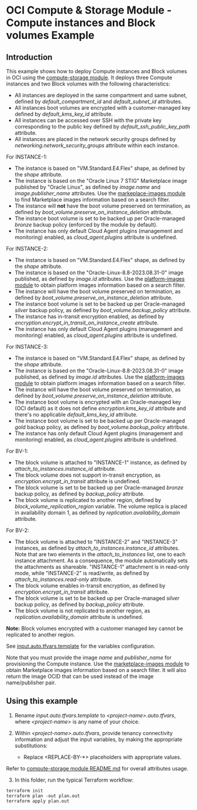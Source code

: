 # OCI Compute & Storage Module - Compute instances and Block volumes Example

## Introduction
This example shows how to deploy Compute instances and Block volumes in OCI using the [compute-storage module](../../README.md). It deploys three Compute instances and two Block volumes with the following characteristics:
- All instances are deployed in the same compartment and same subnet, defined by *default_compartment_id* and *default_subnet_id* attributes.
- All instances boot volumes are encrypted with a customer-managed key defined by *default_kms_key_id* attribute.
- All instances can be accessed over SSH with the private key corresponding to the public key defined by *default_ssh_public_key_path* attribute.
- All instances are placed in the network security groups defined by *networking.network_security_groups* attribute within each instance.

For INSTANCE-1:
- The instance is based on "VM.Standard.E4.Flex" shape, as defined by the *shape* attribute.
- The instance is based on the "Oracle Linux 7 STIG" Marketplace image published by "Oracle Linux", as defined by *image.name* and *image.publisher_name* attributes. Use the [markeplace-images module](../../../marketplace-images/) to find Marketplace images information based on a search filter.
- The instance will **not** have the boot volume preserved on termination, as defined by *boot_volume.preserve_on_instance_deletion* attribute.
- The instance boot volume is set to be backed up per Oracle-managed *bronze* backup policy (enforced by the module by default).
- The instance has only default Cloud Agent plugins (management and monitoring) enabled, as *cloud_agent.plugins* attribute is undefined.

For INSTANCE-2:
- The instance is based on "VM.Standard.E4.Flex" shape, as defined by the *shape* attribute.
- The instance is based on the "Oracle-Linux-8.8-2023.08.31-0" image published, as defined by *image.id* attributes. Use the [platform-images module](../../../platform-images/) to obtain platform images information based on a search filter.
- The instance will have the boot volume preserved on termination, as defined by *boot_volume.preserve_on_instance_deletion* attribute.
- The instance boot volume is set to be backed up per Oracle-managed *silver* backup policy, as defined by *boot_volume.backup_policy* attribute.
- The instance has in-transit encryption enabled, as defined by *encryption.encrypt_in_transit_on_instance_create* attribute.
- The instance has only default Cloud Agent plugins (management and monitoring) enabled, as *cloud_agent.plugins* attribute is undefined.

For INSTANCE-3:
- The instance is based on "VM.Standard.E4.Flex" shape, as defined by the *shape* attribute.
- The instance is based on the "Oracle-Linux-8.8-2023.08.31-0" image published, as defined by *image.id* attributes. Use the [platform-images module](../../../platform-images/) to obtain platform images information based on a search filter.
- The instance will have the boot volume preserved on termination, as defined by *boot_volume.preserve_on_instance_deletion* attribute.
- The instance boot volume is encrypted with an Oracle-managed key (OCI default) as it does not define *encryption.kms_key_id* attribute and there's no applicable *default_kms_key_id* attribute.
- The instance boot volume is set to be backed up per Oracle-managed *gold* backup policy, as defined by *boot_volume.backup_policy* attribute.
- The instance has only default Cloud Agent plugins (management and monitoring) enabled, as *cloud_agent.plugins* attribute is undefined.

For BV-1:
- The block volume is attached to "INSTANCE-1" instance, as defined by *attach_to_instances.instance_id* attribute.
- The block volume does not support in-transit encryption, as *encryption.encrypt_in_transit* attribute is undefined.
- The block volume is set to be backed up per Oracle-managed *bronze* backup policy, as defined by *backup_policy* attribute.
- The block volume is replicated to another region, defined by *block_volume_replication_region* variable. The volume replica is placed in availability domain 1, as defined by *replication.availability_domain* attribute.

For BV-2:
- The block volume is attached to "INSTANCE-2" and "INSTANCE-3" instances, as defined by *attach_to_instances.instance_id* attributes. Note that are two elements in the *attach_to_instances* list, one to each instance attachment. As a consequence, the module automatically sets the attachments as shareable. "INSTANCE-1" attachment is in read-only mode, while "INSTANCE-2" is read/write, as defined by *attach_to_instances.read-only* attribute.
- The block volume enables in-transit encryption, as defined by *encryption.encrypt_in_transit* attribute.
- The block volume is set to be backed up per Oracle-managed *silver* backup policy, as defined by *backup_policy* attribute.
- The block volume is not replicated to another region, as *replication.availability_domain* attribute is undefined.

**Note:** Block volumes encrypted with a customer managed key cannot be replicated to another region.

See [input.auto.tfvars.template](./input.auto.tfvars.template) for the variables configuration.

Note that you must provide the image *name* and *publisher_name* for provisioning the Compute instance. Use the [marketplace-images module](../../../marketplace-images/) to obtain Marketplace images information based on a search filter. It will also return the image OCID that can be used instead of the image name/publisher pair.

## Using this example
1. Rename *input.auto.tfvars.template* to *\<project-name\>.auto.tfvars*, where *\<project-name\>* is any name of your choice.

2. Within *\<project-name\>.auto.tfvars*, provide tenancy connectivity information and adjust the input variables, by making the appropriate substitutions:
   - Replace \<REPLACE-BY-\*\> placeholders with appropriate values. 
   
Refer to [compute-storage module README.md](../../README.md) for overall attributes usage.

3. In this folder, run the typical Terraform workflow:
```
terraform init
terraform plan -out plan.out
terraform apply plan.out
```